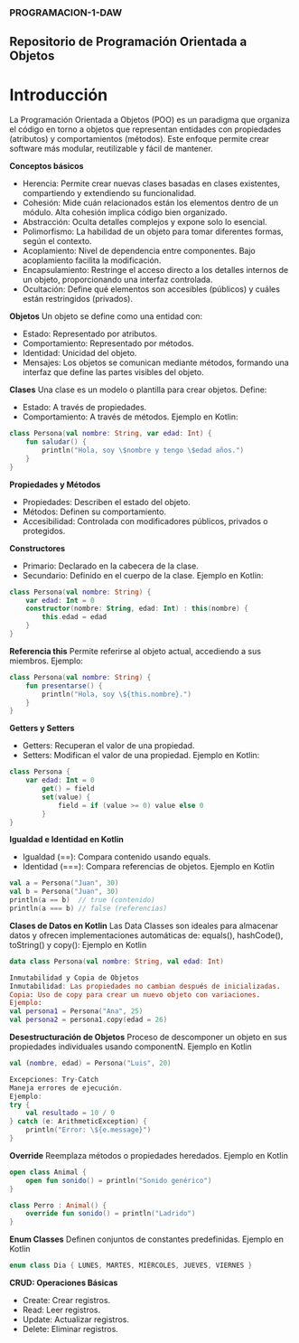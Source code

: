 ### **PROGRAMACION-1-DAW**
## **Repositorio de Programación Orientada a Objetos**  
# **Introducción**  

La Programación Orientada a Objetos (POO) es un paradigma que organiza el código en torno a objetos que representan entidades con propiedades (atributos) y comportamientos (métodos). Este enfoque permite crear software más modular, reutilizable y fácil de mantener.

**Conceptos básicos**
- Herencia: Permite crear nuevas clases basadas en clases existentes, compartiendo y extendiendo su funcionalidad.
- Cohesión: Mide cuán relacionados están los elementos dentro de un módulo. Alta cohesión implica código bien organizado.
- Abstracción: Oculta detalles complejos y expone solo lo esencial.
- Polimorfismo: La habilidad de un objeto para tomar diferentes formas, según el contexto.
- Acoplamiento: Nivel de dependencia entre componentes. Bajo acoplamiento facilita la modificación.
- Encapsulamiento: Restringe el acceso directo a los detalles internos de un objeto, proporcionando una interfaz controlada.
- Ocultación: Define qué elementos son accesibles (públicos) y cuáles están restringidos (privados).

**Objetos**
Un objeto se define como una entidad con:  
- Estado: Representado por atributos.
- Comportamiento: Representado por métodos.
- Identidad: Unicidad del objeto.
- Mensajes: Los objetos se comunican mediante métodos, formando una interfaz que define las partes visibles del objeto.

**Clases**
Una clase es un modelo o plantilla para crear objetos. Define:
- Estado: A través de propiedades.
- Comportamiento: A través de métodos.
Ejemplo en Kotlin:

```Kotlin
class Persona(val nombre: String, var edad: Int) {
    fun saludar() {
        println("Hola, soy \$nombre y tengo \$edad años.")
    }
}
```

**Propiedades y Métodos**
- Propiedades: Describen el estado del objeto.
- Métodos: Definen su comportamiento.
- Accesibilidad: Controlada con modificadores públicos, privados o protegidos.

**Constructores**
- Primario: Declarado en la cabecera de la clase.
- Secundario: Definido en el cuerpo de la clase.
Ejemplo en Kotlin:
```kotlin
class Persona(val nombre: String) {
    var edad: Int = 0
    constructor(nombre: String, edad: Int) : this(nombre) {
        this.edad = edad
    }
}
```
**Referencia this**
Permite referirse al objeto actual, accediendo a sus miembros.
Ejemplo:
```kotlin
class Persona(val nombre: String) {
    fun presentarse() {
        println("Hola, soy \${this.nombre}.")
    }
}
```

**Getters y Setters**
- Getters: Recuperan el valor de una propiedad.
- Setters: Modifican el valor de una propiedad.
Ejemplo en Kotlin:
```kotlin
class Persona {
    var edad: Int = 0
        get() = field
        set(value) {
            field = if (value >= 0) value else 0
        }
}
```
**Igualdad e Identidad en Kotlin**
- Igualdad (==): Compara contenido usando equals.
- Identidad (===): Compara referencias de objetos.
Ejemplo en Kotlin
```kotlin
val a = Persona("Juan", 30)
val b = Persona("Juan", 30)
println(a == b)  // true (contenido)
println(a === b) // false (referencias)
```
**Clases de Datos en Kotlin**
Las Data Classes son ideales para almacenar datos y ofrecen implementaciones automáticas de:
equals(), hashCode(), toString() y copy(): 
Ejemplo en Kotlin
```kotlin
data class Persona(val nombre: String, val edad: Int)

Inmutabilidad y Copia de Objetos
Inmutabilidad: Las propiedades no cambian después de inicializadas.
Copia: Uso de copy para crear un nuevo objeto con variaciones.
Ejemplo:
val persona1 = Persona("Ana", 25)
val persona2 = persona1.copy(edad = 26)
```
**Desestructuración de Objetos**
Proceso de descomponer un objeto en sus propiedades individuales usando componentN.
Ejemplo en Kotlin
```kotlin
val (nombre, edad) = Persona("Luis", 20)

Excepciones: Try-Catch
Maneja errores de ejecución.
Ejemplo:
try {
    val resultado = 10 / 0
} catch (e: ArithmeticException) {
    println("Error: \${e.message}")
}
```
**Override**
Reemplaza métodos o propiedades heredados.
Ejemplo en Kotlin
```kotlin
open class Animal {
    open fun sonido() = println("Sonido genérico")
}

class Perro : Animal() {
    override fun sonido() = println("Ladrido")
}
```
**Enum Classes**
Definen conjuntos de constantes predefinidas.
Ejemplo en Kotlin
```kotlin
enum class Dia { LUNES, MARTES, MIÉRCOLES, JUEVES, VIERNES }
```

**CRUD: Operaciones Básicas**
- Create: Crear registros.
- Read: Leer registros.
- Update: Actualizar registros.
- Delete: Eliminar registros.
